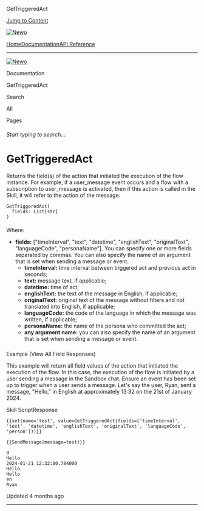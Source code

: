 GetTriggeredAct

[Jump to Content](#content)

[![Newo](https://files.readme.io/895bdeef8322f081f6d0f4507a17e414930dfddfddf1de452f458dc00698ca84-small-svgviewer-png-output_9.png)](/)

[Home](/)[Documentation](index.md)[API Reference](/reference)

* * *

[![Newo](https://files.readme.io/895bdeef8322f081f6d0f4507a17e414930dfddfddf1de452f458dc00698ca84-small-svgviewer-png-output_9.png)](/)

Documentation

GetTriggeredAct

Search

All

Pages

###### Start typing to search…

# GetTriggeredAct

Returns the field(s) of the action that initiated the execution of the flow instance. For example, if a user\_message event occurs and a flow with a subscription to user\_message is activated, then if this action is called in the Skill, it will refer to the action of the message.

```
GetTriggeredAct(
  fields: List[str]
)
```

#### 

Where:

[](#where)

*   **fields:** \["timeInterval", "text", "datetime", "englishText", "originalText", "languageCode", "personaName"\]. You can specify one or more fields separated by commas. You can also specify the name of an argument that is set when sending a message or event.
    *   **timeInterval:** time interval between triggered act and previous act in seconds;
    *   **text:** message text, if applicable;
    *   **datetime:** time of act;
    *   **englishText:** the text of the message in English, if applicable;
    *   **originalText:** original text of the message without filters and not translated into English, if applicable;
    *   **languageCode:** the code of the language in which the message was written, if applicable;
    *   **personaName:** the name of the persona who committed the act;
    *   **any argument name:** you can also specify the name of an argument that is set when sending a message or event.

### 

Example (View All Field Responses)

[](#example-view-all-field-responses)

This example will return all field values of the action that initiated the execution of the flow. In this case, the execution of the flow is initiated by a user sending a message in the Sandbox chat. Ensure an event has been set up to trigger when a user sends a message. Let's say the user, Ryan, sent a message, "Hello," in English at approximately 13:32 on the 21st of January 2024.

Skill ScriptResponse

```
{{set(name='test', value=GetTriggeredAct(fields=['timeInterval', 'text', 'datetime', 'englishText', 'originalText', 'languageCode', 'person']))}}

{{SendMessage(message=test)}}
```

```
0 
Hello 
2024-01-21 12:32:00.784000 
Hello 
Hello 
en 
Ryan
```

Updated 4 months ago

* * *
